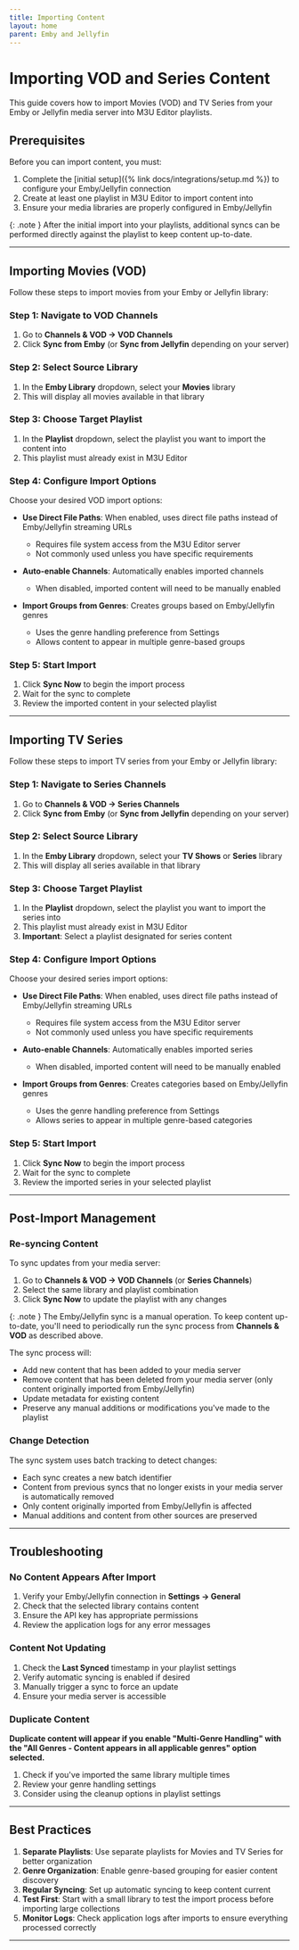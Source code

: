 ```yaml
---
title: Importing Content
layout: home
parent: Emby and Jellyfin
---
```


# Importing VOD and Series Content

This guide covers how to import Movies (VOD) and TV Series from your Emby or Jellyfin media server into M3U Editor playlists.

## Prerequisites

Before you can import content, you must:

1. Complete the [initial setup]({% link docs/integrations/setup.md %}) to configure your Emby/Jellyfin connection
2. Create at least one playlist in M3U Editor to import content into
3. Ensure your media libraries are properly configured in Emby/Jellyfin

{: .note }
After the initial import into your playlists, additional syncs can be performed directly against the playlist to keep content up-to-date.

---

## Importing Movies (VOD)

Follow these steps to import movies from your Emby or Jellyfin library:

### Step 1: Navigate to VOD Channels

1. Go to **Channels & VOD → VOD Channels**
2. Click **Sync from Emby** (or **Sync from Jellyfin** depending on your server)

### Step 2: Select Source Library

1. In the **Emby Library** dropdown, select your **Movies** library
2. This will display all movies available in that library

### Step 3: Choose Target Playlist

1. In the **Playlist** dropdown, select the playlist you want to import the content into
2. This playlist must already exist in M3U Editor

### Step 4: Configure Import Options

Choose your desired VOD import options:

- **Use Direct File Paths**: When enabled, uses direct file paths instead of Emby/Jellyfin streaming URLs
  - Requires file system access from the M3U Editor server
  - Not commonly used unless you have specific requirements
  
- **Auto-enable Channels**: Automatically enables imported channels
  - When disabled, imported content will need to be manually enabled
  
- **Import Groups from Genres**: Creates groups based on Emby/Jellyfin genres
  - Uses the genre handling preference from Settings
  - Allows content to appear in multiple genre-based groups

### Step 5: Start Import

1. Click **Sync Now** to begin the import process
2. Wait for the sync to complete
3. Review the imported content in your selected playlist

---

## Importing TV Series

Follow these steps to import TV series from your Emby or Jellyfin library:

### Step 1: Navigate to Series Channels

1. Go to **Channels & VOD → Series Channels**
2. Click **Sync from Emby** (or **Sync from Jellyfin** depending on your server)

### Step 2: Select Source Library

1. In the **Emby Library** dropdown, select your **TV Shows** or **Series** library
2. This will display all series available in that library

### Step 3: Choose Target Playlist

1. In the **Playlist** dropdown, select the playlist you want to import the series into
2. This playlist must already exist in M3U Editor
3. **Important**: Select a playlist designated for series content

### Step 4: Configure Import Options

Choose your desired series import options:

- **Use Direct File Paths**: When enabled, uses direct file paths instead of Emby/Jellyfin streaming URLs
  - Requires file system access from the M3U Editor server
  - Not commonly used unless you have specific requirements
  
- **Auto-enable Channels**: Automatically enables imported series
  - When disabled, imported content will need to be manually enabled
  
- **Import Groups from Genres**: Creates categories based on Emby/Jellyfin genres
  - Uses the genre handling preference from Settings
  - Allows series to appear in multiple genre-based categories

### Step 5: Start Import

1. Click **Sync Now** to begin the import process
2. Wait for the sync to complete
3. Review the imported series in your selected playlist

---

## Post-Import Management

### Re-syncing Content

To sync updates from your media server:

1. Go to **Channels & VOD → VOD Channels** (or **Series Channels**)
2. Select the same library and playlist combination
3. Click **Sync Now** to update the playlist with any changes

{: .note }
The Emby/Jellyfin sync is a manual operation. To keep content up-to-date, you'll need to periodically run the sync process from **Channels & VOD** as described above.

The sync process will:
- Add new content that has been added to your media server
- Remove content that has been deleted from your media server (only content originally imported from Emby/Jellyfin)
- Update metadata for existing content
- Preserve any manual additions or modifications you've made to the playlist

### Change Detection

The sync system uses batch tracking to detect changes:

- Each sync creates a new batch identifier
- Content from previous syncs that no longer exists in your media server is automatically removed
- Only content originally imported from Emby/Jellyfin is affected
- Manual additions and content from other sources are preserved

---

## Troubleshooting

### No Content Appears After Import

1. Verify your Emby/Jellyfin connection in **Settings → General**
2. Check that the selected library contains content
3. Ensure the API key has appropriate permissions
4. Review the application logs for any error messages

### Content Not Updating

1. Check the **Last Synced** timestamp in your playlist settings
2. Verify automatic syncing is enabled if desired
3. Manually trigger a sync to force an update
4. Ensure your media server is accessible

### Duplicate Content

**Duplicate content will appear if you enable "Multi-Genre Handling" with the "All Genres - Content appears in all applicable genres" option selected.**

1. Check if you've imported the same library multiple times
2. Review your genre handling settings
3. Consider using the cleanup options in playlist settings

---

## Best Practices

1. **Separate Playlists**: Use separate playlists for Movies and TV Series for better organization
2. **Genre Organization**: Enable genre-based grouping for easier content discovery
3. **Regular Syncing**: Set up automatic syncing to keep content current
4. **Test First**: Start with a small library to test the import process before importing large collections
5. **Monitor Logs**: Check application logs after imports to ensure everything processed correctly

---
